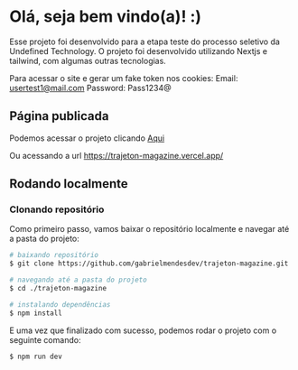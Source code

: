 # Olá, seja bem vindo(a)! :)

Esse projeto foi desenvolvido para a etapa teste do processo seletivo da Undefined Technology.
O projeto foi desenvolvido utilizando Nextjs e tailwind, com algumas outras tecnologias.

Para acessar o site e gerar um fake token nos cookies:
Email: usertest1@mail.com
Password: Pass1234@

## Página publicada

Podemos acessar o projeto clicando <a href="https://trajeton-magazine.vercel.app/">Aqui</a>

Ou acessando a url https://trajeton-magazine.vercel.app/

## Rodando localmente

### Clonando repositório

Como primeiro passo, vamos baixar o repositório localmente e navegar até a pasta do projeto:

```sh
# baixando repositório
$ git clone https://github.com/gabrielmendesdev/trajeton-magazine.git

# navegando até a pasta do projeto
$ cd ./trajeton-magazine
```

```sh
# instalando dependências
$ npm install
```

E uma vez que finalizado com sucesso, podemos rodar o projeto com o seguinte comando:

```sh
$ npm run dev
```
